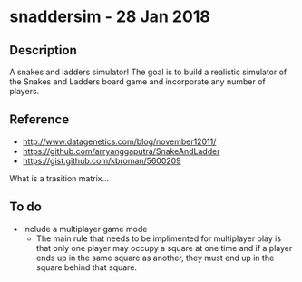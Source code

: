 # snaddersim - 28 Jan 2018

## Description
A snakes and ladders simulator! The goal is to build a realistic simulator of the Snakes and Ladders board game and incorporate any number of players.

## Reference

- http://www.datagenetics.com/blog/november12011/
- https://github.com/arryanggaputra/SnakeAndLadder
- https://gist.github.com/kbroman/5600209

What is a trasition matrix...

## To do

- Include a multiplayer game mode
  - The main rule that needs to be implimented for multiplayer play is that only one player may occupy a square at one time and if a player ends up in the same square as another, they must end up in the square behind that square.

